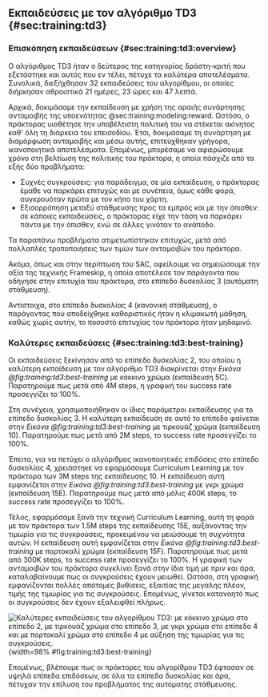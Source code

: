 ## Εκπαιδεύσεις με τον αλγόριθμο TD3 {#sec:training:td3}

### Επισκόπηση εκπαιδεύσεων {#sec:training:td3:overview}

Ο αλγόριθμος TD3 ήταν ο δεύτερος της κατηγορίας δράστη-κριτή που εξετάστηκε και αυτός που εν τέλει, πέτυχε τα καλύτερα αποτελέσματα. Συνολικά, διεξήχθησαν 32 εκπαιδεύσεις του αλγορίθμου, οι οποίες διήρκησαν αθροιστικά 21 ημέρες, 23 ώρες και 47 λεπτά.

Αρχικά, δοκιμάσαμε την εκπαίδευση με χρήση της αραιής συνάρτησης ανταμοιβής της υποενότητας @sec:training:modeling:reward. Ωστόσο, ο πράκτορας υιοθέτησε την υποβέλτιστη πολιτική του να στέκεται ακίνητος καθ' όλη τη διάρκεια του επεισοδίου. Έτσι, δοκιμάσαμε τη συνάρτηση με διαμόρφωση ανταμοιβής και μέσω αυτής, επιτεύχθηκαν γρήγορα, ικανοποιητικά αποτελέσματα. Επομένως, μπορέσαμε να αφιερώσουμε χρόνο στη βελτίωση της πολιτικής του πράκτορα, η οποία πάσχιζε από τα εξής δύο προβλήματα:

- Συχνές συγκρούσεις: για παράδειγμα, σε μία εκπαίδευση, ο πράκτορας έμαθε να παρκάρει επιτυχώς και με συνέπεια, όμως κάθε φορά, συγκρουόταν πρώτα με τον κήπο του χάρτη.
- Εξισορρόπηση μεταξύ στάθμευσης προς τα εμπρός και με την όπισθεν: σε κάποιες εκπαιδεύσεις, ο πράκτορας είχε την τάση να παρκάρει πάντα με την όπισθεν, ενώ σε άλλες γινόταν το ανάποδο.

Τα παραπάνω προβλήματα ατιμετωπίστηκαν επιτυχώς, μετά από πολλαπλές τροποποιήσεις των τιμών των ανταμοιβών του πράκτορα.

Ακόμα, όπως και στην περίπτωση του SAC, οφείλουμε να σημειώσουμε την αξία της τεχνικής Frameskip, η οποία αποτέλεσε τον παράγοντα που οδήγησε στην επιτυχία του πράκτορα, στο επίπεδο δυσκολίας 3 (αυτόματη στάθμευση). 

Αντίστοιχα, στο επίπεδο δυσκολίας 4 (κανονική στάθμευση), ο παράγοντας που αποδείχθηκε καθοριστικός ήταν η κλιμακωτή μάθηση, καθώς χωρίς αυτήν, το ποσοστό επιτυχίας του πράκτορα ήταν μηδαμινό.

### Καλύτερες εκπαιδεύσεις {#sec:training:td3:best-training}

Οι εκπαιδεύσεις ξεκίνησαν από το επίπεδο δυσκολίας 2, του οποίου η καλύτερη εκπαίδευση με τον αλγόριθμο TD3 διακρίνεται στην *Εικόνα @fig:training:td3:best-training* με κόκκινο χρώμα (εκπαίδευση 5C). Παρατηρούμε πως μετά από 4Μ steps, η γραφική του success rate προσεγγίζει το 100%.

Στη συνέχεια, χρησιμοποιήθηκαν οι ίδιες παράμετροι εκπαίδευσης για το επίπεδο δυσκολίας 3. Η καλύτερη εκπαίδευση σε αυτό το επίπεδο φαίνεται στην *Εικόνα @fig:training:td3:best-training* με τιρκουάζ χρώμα (εκπαίδευση 10). Παρατηρούμε πως μετά από 2Μ steps, το success rate προσεγγίζει το 100%.

Έπειτα, για να πετύχει ο αλγόριθμος ικανοποιητικές επιδόσεις στο επίπεδο δυσκολίας 4, χρειάστηκε να εφαρμόσουμε Curriculum Learning με τον πράκτορα των 3Μ steps της εκπαίδευσης 10. Η εκπαίδευση αυτή εμφανίζεται στην *Εικόνα @fig:training:td3:best-training* με γκρι χρώμα (εκπαίδευση 15Ε). Παρατηρούμε πως μετά από μόλις 400Κ steps, το success rate προσεγγίζει το 100%. 

Τέλος, εφαρμόσαμε ξανά την τεχνική Curriculum Learning, αυτή τη φορά με τον πράκτορα των 1.5M steps της εκπαίδευσης 15Ε, αυξάνοντας την τιμωρία για τις συγκρούσεις, προκειμένου να μειώσουμε τη συχνότητα αυτών. Η εκπαίδευση αυτή εμφανίζεται στην *Εικόνα @fig:training:td3:best-training* με πορτοκαλί χρώμα (εκπαίδευση 15F). Παρατηρούμε πως μετά από 300K steps, το success rate προσεγγίζει το 100%. Η γραφική των ανταμοιβών του πράκτορα συγκλίνει ξανά στην ίδια τιμή με πριν και άρα, καταλαβαίνουμε πως οι συγκρούσεις έχουν μειωθεί. Ωστόσο, στη γραφική εμφανίζονται πολλές απότομες βυθίσεις, εξαιτίας της μεγάλης πλέον, τιμής της τιμωρίας για τις συγκρούσεις. Επομένως, γίνεται κατανοητό πως οι συγκρούσεις δεν έχουν εξαλειφθεί πλήρως.

![Καλύτερες εκπαιδεύσεις του αλγορίθμου TD3: με κόκκινο χρώμα στο επίπεδο 2, με τιρκουάζ χρώμα στο επίπεδο 3, με γκρι χρώμα στο επίπεδο 4 και με πορτοκαλί χρώμα στο επίπεδο 4 με αύξηση της τιμωρίας για τις συγκρούσεις.](5-training/figures/TD3-best-training.png){width=98% #fig:training:td3:best-training}

Επομένως, βλέπουμε πως οι πράκτορες του αλγορίθμου TD3 έφτασαν σε υψηλά επίπεδα επιδόσεων, σε όλα τα επίπεδα δυσκολίας και άρα, πέτυχαν την επίλυση του προβλήματος της αυτόματης στάθμευσης.